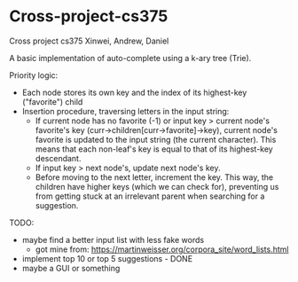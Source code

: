 # Cross-project-cs375
Cross project cs375 Xinwei, Andrew, Daniel

A basic implementation of auto-complete using a k-ary tree (Trie). 

Priority logic:
- Each node stores its own key and the index of its highest-key ("favorite") child
- Insertion procedure, traversing letters in the input string:
    - If current node has no favorite (-1) or input key > current node's favorite's key (curr->children[curr->favorite]->key), current node's favorite is updated to the input string (the current character). This means that each non-leaf's key is equal to that of its highest-key descendant.
    - If input key > next node's, update next node's key. 
    - Before moving to the next letter, increment the key. This way, the children have higher keys (which we can check for), preventing us from getting stuck at an irrelevant parent when searching for a suggestion.

TODO: 
- maybe find a better input list with less fake words
    - got mine from: https://martinweisser.org/corpora_site/word_lists.html
- implement top 10 or top 5 suggestions - DONE
- maybe a GUI or something
